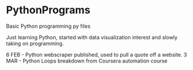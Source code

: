 # PythonPrograms
Basic Python programming py files 

Just learning Python, started with data visualization interest and slowly taking on programming.

6 FEB - Python webscraper published, used to pull a quote off a website. 
3 MAR - Python Loops breakdown from Coursera automation course
